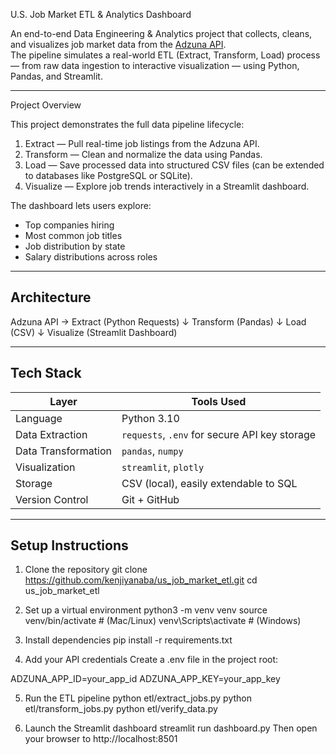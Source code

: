 U.S. Job Market ETL & Analytics Dashboard

An end-to-end Data Engineering & Analytics project that collects, cleans, and visualizes job market data from the [Adzuna API](https://developer.adzuna.com/).  
The pipeline simulates a real-world ETL (Extract, Transform, Load) process — from raw data ingestion to interactive visualization — using Python, Pandas, and Streamlit.

---

Project Overview

This project demonstrates the full data pipeline lifecycle:

1. Extract — Pull real-time job listings from the Adzuna API.
2. Transform — Clean and normalize the data using Pandas.
3. Load — Save processed data into structured CSV files (can be extended to databases like PostgreSQL or SQLite).
4. Visualize — Explore job trends interactively in a Streamlit dashboard.

The dashboard lets users explore:
- Top companies hiring  
- Most common job titles  
- Job distribution by state  
- Salary distributions across roles  

---

## Architecture

Adzuna API → Extract (Python Requests)
↓
Transform (Pandas)
↓
Load (CSV)
↓
Visualize (Streamlit Dashboard)

---

## Tech Stack

| Layer | Tools Used |
|-------|-------------|
| Language | Python 3.10 |
| Data Extraction | `requests`, `.env` for secure API key storage |
| Data Transformation | `pandas`, `numpy` |
| Visualization | `streamlit`, `plotly` |
| Storage | CSV (local), easily extendable to SQL |
| Version Control | Git + GitHub |

---

## Setup Instructions

1. Clone the repository
git clone https://github.com/kenjiyanaba/us_job_market_etl.git
cd us_job_market_etl

3. Set up a virtual environment
python3 -m venv venv
source venv/bin/activate   # (Mac/Linux)
venv\Scripts\activate      # (Windows)

4. Install dependencies
pip install -r requirements.txt

5. Add your API credentials
Create a .env file in the project root:

ADZUNA_APP_ID=your_app_id
ADZUNA_APP_KEY=your_app_key

5. Run the ETL pipeline
python etl/extract_jobs.py
python etl/transform_jobs.py
python etl/verify_data.py

6. Launch the Streamlit dashboard
streamlit run dashboard.py
Then open your browser to http://localhost:8501
